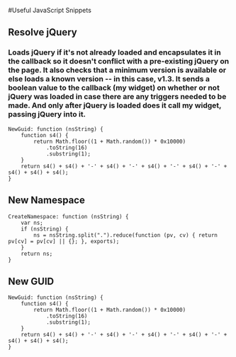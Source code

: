 #Useful JavaScript Snippets

## Resolve jQuery
### Loads jQuery if it's not already loaded and encapsulates it in the callback so it doesn't conflict with a pre-existing jQuery on the page. It also checks that a minimum version is available or else loads a known version -- in this case, v1.3. It sends a boolean value to the callback (my widget) on whether or not jQuery was loaded in case there are any triggers needed to be made. And only after jQuery is loaded does it call my widget, passing jQuery into it.
    NewGuid: function (nsString) {
        function s4() {
            return Math.floor((1 + Math.random()) * 0x10000)
                .toString(16)
                .substring(1);
        }
        return s4() + s4() + '-' + s4() + '-' + s4() + '-' + s4() + '-' + s4() + s4() + s4();
    }
		
## New Namespace
    CreateNamespace: function (nsString) {
        var ns;
        if (nsString) {
            ns = nsString.split(".").reduce(function (pv, cv) { return pv[cv] = pv[cv] || {}; }, exports);
        }
        return ns;
    }

## New GUID
    NewGuid: function (nsString) {
        function s4() {
            return Math.floor((1 + Math.random()) * 0x10000)
                .toString(16)
                .substring(1);
        }
        return s4() + s4() + '-' + s4() + '-' + s4() + '-' + s4() + '-' + s4() + s4() + s4();
    }
		
